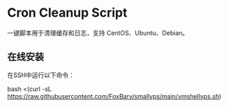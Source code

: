 # Cron Cleanup Script
一键脚本用于清理缓存和日志，支持 CentOS、Ubuntu、Debian。

## 在线安装
在SSH中运行以下命令：

bash <(curl -sL https://raw.githubusercontent.com/FoxBary/smallvps/main/vmshellvps.sh)
